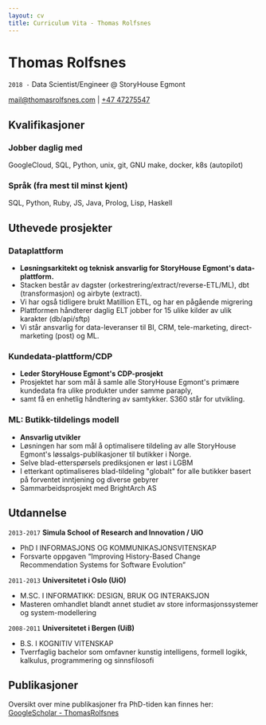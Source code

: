 ```yaml
---
layout: cv
title: Curriculum Vita - Thomas Rolfsnes
---
```

# Thomas Rolfsnes
`2018 -`
Data Scientist/Engineer @ StoryHouse Egmont

<div id="webaddress">
<a href="mailto:mail@thomasrolfsnes.com">mail@thomasrolfsnes.com</a>
  | <a href="tel:+47 47275547">+47 47275547</a>
</div>

## Kvalifikasjoner

### Jobber daglig med
GoogleCloud, SQL, Python, unix, git, GNU make, docker, k8s (autopilot)

### Språk (fra mest til minst kjent)
SQL, Python, Ruby, JS, Java, Prolog, Lisp, Haskell

## Uthevede prosjekter

### Dataplattform

- __Løsningsarkitekt og teknisk ansvarlig for StoryHouse Egmont's data-plattform.__
- Stacken består av dagster (orkestrering/extract/reverse-ETL/ML), dbt (transformasjon) og airbyte (extract).
- Vi har også tidligere brukt Matillion ETL, og har en pågående migrering
- Plattformen håndterer daglig ELT jobber for 15 ulike kilder av ulik karakter (db/api/sftp)
- Vi står ansvarlig for data-leveranser til BI, CRM, tele-marketing, direct-marketing (post) og ML.

### Kundedata-plattform/CDP

- __Leder StoryHouse Egmont's CDP-prosjekt__
- Prosjektet har som mål å samle alle StoryHouse Egmont's primære kundedata fra ulike produkter under samme paraply,
- samt få en enhetlig håndtering av samtykker. S360 står for utvikling.

### ML: Butikk-tildelings modell

- __Ansvarlig utvikler__
- Løsningen har som mål å optimalisere tildeling av alle StoryHouse Egmont's løssalgs-publikasjoner til butikker i Norge.
- Selve blad-etterspørsels prediksjonen er løst i LGBM
- I etterkant optimaliseres blad-tildeling "globalt" for alle butikker basert på forventet inntjening og diverse gebyrer
- Sammarbeidsprosjekt med BrightArch AS

## Utdannelse

`2013-2017`
__Simula School of Research and Innovation / UiO__
- PhD I INFORMASJONS OG KOMMUNIKASJONSVITENSKAP
- Forsvarte oppgaven “Improving History-Based Change Recommendation Systems for Software Evolution”

`2011-2013`
__Universitetet i Oslo (UiO)__
- M.SC. I INFORMATIKK: DESIGN, BRUK OG INTERAKSJON
- Masteren omhandlet blandt annet studiet av store informasjonssystemer og system-modellering

`2008-2011`
__Universitetet i Bergen (UiB)__
- B.S. I KOGNITIV VITENSKAP
- Tverrfaglig bachelor som omfavner kunstig intelligens, formell logikk, kalkulus, programmering og sinnsfilosofi



## Publikasjoner

Oversikt over mine publikasjoner fra PhD-tiden kan finnes her: [GoogleScholar - ThomasRolfsnes](https://scholar.google.com/scholar?hl=en&as_sdt=0%2C5&q=Thomas+Rolfsnes&btnG=) 

<!-- ### Footer

Sist Oppdatert: Jan. 2023
-->


